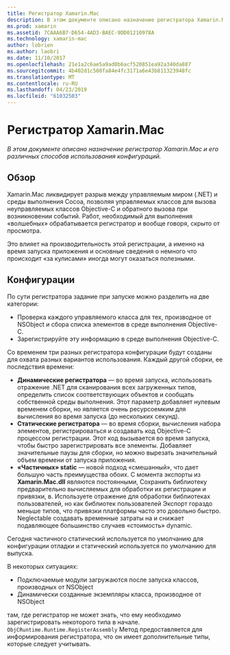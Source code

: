 ```yaml
---
title: Регистратор Xamarin.Mac
description: В этом документе описано назначение регистратора Xamarin.Mac и его динамических, статических и частичные статическое (гибридная среда) об использовании конфигураций.
ms.prod: xamarin
ms.assetid: 7CAAA6B7-D654-4AD3-BAEC-9DD01210978A
ms.technology: xamarin-mac
author: lobrien
ms.author: laobri
ms.date: 11/10/2017
ms.openlocfilehash: 21e1a2c6ae5a9ad8b6acf520851ea92a340da887
ms.sourcegitcommit: 4b402d1c508fa84e4fc3171a6e43b811323948fc
ms.translationtype: MT
ms.contentlocale: ru-RU
ms.lasthandoff: 04/23/2019
ms.locfileid: "61032503"
---
```

# <a name="xamarinmac-registrar"></a>Регистратор Xamarin.Mac

_В этом документе описано назначение регистратор Xamarin.Mac и его различных способов использования конфигураций._

## <a name="overview"></a>Обзор

Xamarin.Mac ликвидирует разрыв между управляемым миром (.NET) и среды выполнения Cocoa, позволяя управляемых классов для вызова неуправляемых классов Objective-C и обратного вызова при возникновении событий. Работ, необходимый для выполнения «волшебных» обрабатывается регистратор и вообще говоря, скрыто от просмотра.

Это влияет на производительность этой регистрации, а именно на время запуска приложения и основные сведения о немного что происходит «за кулисами» иногда могут оказаться полезными.

## <a name="configurations"></a>Конфигурации

По сути регистратора задание при запуске можно разделить на две категории:

- Проверка каждого управляемого класса для тех, производное от NSObject и сбора списка элементов в среде выполнения Objective-C.
- Зарегистрируйте эту информацию в среде выполнения Objective-C.

Со временем три разных регистратора конфигурации будут созданы для охвата разных вариантов использования. Каждый другой сборки, ее последствия времени:

- **Динамические регистратора** — во время запуска, использовать отражение .NET для сканирования всех загруженных типов, определить список соответствующих объектов и сообщать собственной среды выполнения. Этот параметр добавляет нулевым временем сборки, но является очень ресурсоемким для вычисления во время запуска (до нескольких секунд).
- **Статические регистратора** — во время сборки, вычисления набора элементов, регистрироваться и создавать код Objective-C процессом регистрации. Этот код вызывается во время запуска, чтобы быстро зарегистрировать все элементы. Добавляет значительные паузы для сборки, но можно вырезать значительный объем времени от запуска приложения.
- **«Частичных» static** — новой подход «смешанный», что дает большую часть преимущества обоих. С момента экспорты из **Xamarin.Mac.dll** являются постоянными, Сохранить библиотеку предварительно вычисляемых для обработки их регистрации и привязки, в. Используете отражение для обработки библиотеках пользователей, но как библиотек пользователей Экспорт гораздо меньше типов, что привязки платформы часто это довольно быстро. Neglectable создавать временные затраты на и снижает подавляющее большинство случаев «стоимость» dynamic.

Сегодня частичного статический используется по умолчанию для конфигурации отладки и статический используется по умолчанию для выпуска.

В некоторых ситуациях:

- Подключаемые модули загружаются после запуска классов, производных от NSObject
- Динамически созданные экземпляры класса, производное от NSObject

там, где регистратор не может знать, что ему необходимо зарегистрировать некоторого типа в начале. `ObjCRuntime.Runtime.RegisterAssembly` Метод предоставляется для информирования регистратора, что он имеет дополнительные типы, которые следует учитывать.

